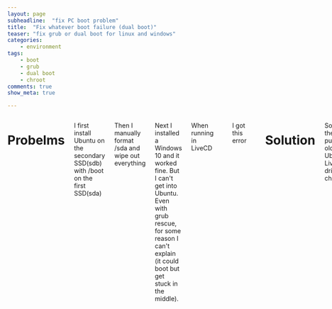 ```yaml
---
layout: page
subheadline:  "fix PC boot problem"
title:  "Fix whatever boot failure (dual boot)"
teaser: "fix grub or dual boot for linux and windows"
categories:
    - environment
tags:
    - boot
    - grub
    - dual boot
    - chroot
comments: true
show_meta: true

---
```

<div class="row">


<div class="medium-14 medium-pull-3 columns" markdown="1">



Probelms 
===

I first install Ubuntu on the secondary SSD(sdb) with /boot on the first SSD(sda)

Then I manually format /sda and wipe out everything

Next I installed a Windows 10 and it worked fine. But I can't get into Ubuntu. Even with grub rescue, for some reason I can't explain (it could boot but get stuck in the middle).

When running in LiveCD

	sudo grub-install


I got this error

	/usr/sbin/grub-probe:error:failed to get canonical path of /cow.

Solution 
===

So here is the trick to purge the old grub in Ubuntu from LiveCD(flash drive) by chroot.


Note: If you could get into your Ubuntu, don't bother use LiveCD, just jump to the purge step, step 4.

Note: reinstall grub require Internet, you need to get LiveCD connected to Internet before proceed. If you don't have access to Internet, [Ref 1](#Reference) gives solution to install grub without Internet, I didn't try it though.

Note: chroot stands for change root. It pretend the path you changing to to be the toot /. So if you change root to another Ubuntu system, it allows you to get access to that Ubuntu and act as if you are running on it. 

<br> 

# Main Idea

1.	boot into LiveCD and select Try Ubuntu without install
1.	setup the envirnment for chroot
1.	run chroot command on local Ubuntu(the one on the hard drive that you can't boot into).
1.	purge and reinstall gurb
1.	reboot and select grub as bootable in BIOS.
1.	successfully go into grub


## 1. boot into LiveCD and select Try Ubuntu without install


Create a bootable usb of ubuntu.
<br> 
It must be the same platform with your local one, x86 or x64

## 2. setup the envirnment for chroot

to see what hard drive you have 
	lsblk
 
Partitions are in the form of sdXY.<br> X are a, b, c..., stands for different hard drive and <br>Y are 1, 2, 3... stands for the partitions on the hard drive.

sda3 is the thrid partiton of the first hard drive 

* mount you partition where your local Ubuntu is

		sudo mount /dev/sdb1 /mnt/chrootdir 
		# change sdb1 accordingly, where your Ubuntu root / is

*	(optional) mount boot partition
	only if you have a seprate boot partition [Ref 1](#Reference)

		sudo mount /dev/sda1 /mnt/chrootdir/boot 
		# change sda1 accordingly, where your boot partition is

* 	get the Internet setting to solve the domain names [Ref 2](#Reference)

		cp -L /etc/resolv.conf /mnt/etc/resolv.conf

*	Bind necessary directory 

		for dir in proc dev sys etc bin sbin var usr lib lib64 tmp; do
		    mount --bind /$dir /mnt/chrootdir/$dir
		done
			


## 3. run chroot command on local Ubuntu
*	change root to /mnt/chrootdir

		chroot /mnt/chrootdir

*	confirm Internet connection 

		apt-get update

	if your Internet didn't connected DO NOT proceed, 
	exit and use the method without Internet


## 4. purge and reinstall gurb
*	purge everything about grub

		apt-get purge grub grub-pc grub-common

*	reinstall grub

		apt-get install grub-common grub-pc

### grub install Note
* You will be given the opportunity to add extra kernel options to the kernel line. If you don't know, you probably don't need them ; TAB to highlight "OK" and press ENTER.

* Read the installation notes. TAB to "OK" to continue.
When presented with the device option, use the UP/DN keys to select the correct drive (sdX). 

* Make sure the installation drive [ ] /dev/sdX has an asterisk next to it. If it doesn't, highlight it and press the SPACE bar to select it.

* Do not select a partition ( example: [  ] /dev/sda5 , etc).<br>
TAB to "OK" and press ENTER. When it has finishing the installation, you should have Grub 2 installed.

[Ref 1](#Reference)

## 5. reboot and select grub as bootable in BIOS.

* unmount directory first

		for dir in proc dev sys etc bin sbin var usr lib lib64 tmp; do
		    umount /mnt/chrootdir/$dir
		done
		umount /mnt/chrootdir

		reboot

There are strange BIOS like mine, let you select which bootalbe to go to. Go into BIOS and select hard drive boot option and select the one contain words: grub, Ubuntu.


## 6. successfully go into grub

grub would recognize what ever operating systems you installed.

And life is good again.


<a name="Reference"></a>

#	Reference 

[1 HOWTO: Purge and Reinstall Grub 2 from the Live CD](http://ubuntuforums.org/showthread.php?t=1581099)

[2 What's the proper way to prepare chroot to recover a broken Linux installation?](http://superuser.com/questions/111152/whats-the-proper-way-to-prepare-chroot-to-recover-a-broken-linux-installation)

[3 Failed to get canonical path of /cow](http://askubuntu.com/questions/254491/failed-to-get-canonical-path-of-cow)

</div><!-- /.medium-8.columns -->

</div><!-- /.row -->
